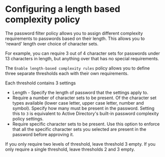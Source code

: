 # Configuring a length based complexity policy

The password filter policy allows you to assign different complexity requirements to passwords based on their length. This allows you to 'reward' length over choice of character sets.

For example, you can require 3 out of 4 character sets for passwords under 13 characters in length, but anything over that has no special requirements.

The `Enable length-based complexity rules` policy allows you to define three separate thresholds each with their own requirements.

Each threshold contains 3 settings

* Length - Specify the length of password that the settings apply to.
* Require a number of character sets to be present. Of the character set types available (lower case letter, upper case letter, number and symbol). Specify how many must be present in the password. Setting this to `3` is equivalent to Active Directory's built-in password complexity policy settings.
* Require specific character sets to be present. Use this option to enforce that all the specific character sets you selected are present in the password before approving it.

If you only require two levels of threshold, leave threshold 3 empty. If you only require a single threshold, leave thresholds 2 and 3 empty.
